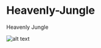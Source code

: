 # Heavenly-Jungle
Heavenly Jungle


![alt text](https://ipfs.io/ipfs/QmbZbL7RMxowUzFm8tPxxi6FuYkAuWiAj1eP1Bwsw1haRM)
